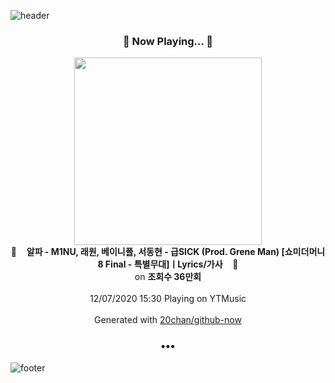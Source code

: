 ![header](https://capsule-render.vercel.app/api?type=wave&height=170&section=header&text=Hi.%20I'm%20SHIFT&fontColor=090707&fontAlignX=45&fontAlignY=65&fontSize=100)

<h3 align="center">🎵 Now Playing... 🎵</h3>
<p align="center">
  <a href="https://music.youtube.com/channel/UCGuE0TrBNIZKfordUwAQe2w">
    <img width="300" src="https://i.ytimg.com/vi/8OY5mgv9d40/sddefault.jpg?sqp=-oaymwEWCJADEOEBIAQqCghqEJQEGHgg6AJIWg&rs">
  </a>
  <br>
  🎵&nbsp&nbsp&nbsp <b>알파 - M1NU, 래원, 베이니플, 서동현 - 급SICK (Prod. Grene Man) [쇼미더머니 8 Final - 특별무대]ㅣLyrics/가사</b> &nbsp&nbsp&nbsp🎵
  <br>
  on <b>조회수 36만회</b>
  
  <br />
  <br />
  12/07/2020 15:30 Playing on YTMusic
  <br />
  <br />
  Generated with <a href="https://github.com/20chan/github-now">20chan/github-now</a>
</p>

<h3 align="center">•••</h3>

![footer](https://capsule-render.vercel.app/api?type=wave&height=150&section=footer)
